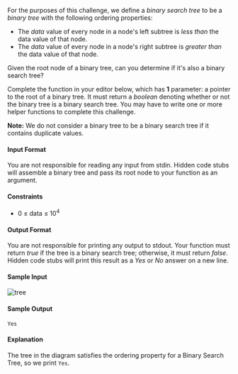 For the purposes of this challenge, we define a *binary search tree* to be a *binary tree* with the following ordering properties:

* The *data* value of every node in a node's left subtree is *less than* the data value of that node.
* The *data* value of every node in a node's right subtree is *greater than* the data value of that node.

Given the root node of a binary tree, can you determine if it's also a binary search tree?

Complete the function in your editor below, which has **1** parameter: a pointer to the root of a binary tree. It must return a *boolean* denoting whether or not the binary tree is a binary search tree. You may have to write one or more helper functions to complete this challenge.

**Note:** We do not consider a binary tree to be a binary search tree if it contains duplicate values.

#### Input Format

You are not responsible for reading any input from stdin. Hidden code stubs will assemble a binary tree and pass its root node to your function as an argument.

#### Constraints

* 0 ≤ data ≤ 10<sup>4</sup>

#### Output Format

You are not responsible for printing any output to stdout. Your function must return *true* if the tree is a binary search tree; otherwise, it must return *false*. Hidden code stubs will print this result as a *Yes* or *No* answer on a new line.

#### Sample Input

![tree](https://testcases-diagram-generator.s3.amazonaws.com/undirected_graph/51b450a2f78262fb3326f379e08ec9dc)

#### Sample Output

    Yes

#### Explanation

The tree in the diagram satisfies the ordering property for a Binary Search Tree, so we print `Yes`.